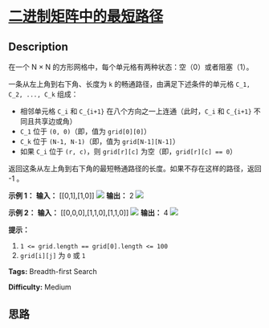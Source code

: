 # [二进制矩阵中的最短路径][title]

## Description

在一个 N × N 的方形网格中，每个单元格有两种状态：空（0）或者阻塞（1）。

一条从左上角到右下角、长度为 `k` 的畅通路径，由满足下述条件的单元格 `C_1, C_2, ..., C_k` 组成：

  * 相邻单元格 `C_i` 和 `C_{i+1}` 在八个方向之一上连通（此时，`C_i` 和 `C_{i+1}` 不同且共享边或角）
  * `C_1` 位于 `(0, 0)`（即，值为 `grid[0][0]`）
  * `C_k` 位于 `(N-1, N-1)`（即，值为 `grid[N-1][N-1]`）
  * 如果 `C_i` 位于 `(r, c)`，则 `grid[r][c]` 为空（即，`grid[r][c] == 0`）

返回这条从左上角到右下角的最短畅通路径的长度。如果不存在这样的路径，返回 -1 。



**示例 1：**
            **输入：** [[0,1],[1,0]]    ![](https://assets.leetcode-cn.com/aliyun-lc-upload/uploads/2019/06/16/example1_1.png)    **输出：** 2    ![](https://assets.leetcode-cn.com/aliyun-lc-upload/uploads/2019/06/16/example1_2.png)    

**示例 2：**
            **输入：** [[0,0,0],[1,1,0],[1,1,0]]    ![](https://assets.leetcode-cn.com/aliyun-lc-upload/uploads/2019/06/16/example2_1.png)    **输出：** 4    ![](https://assets.leetcode-cn.com/aliyun-lc-upload/uploads/2019/06/16/example2_2.png)    



**提示：**

  1. `1 <= grid.length == grid[0].length <= 100`
  2. `grid[i][j]` 为 `0` 或 `1`


**Tags:** Breadth-first Search

**Difficulty:** Medium

## 思路

[title]: https://leetcode-cn.com/problems/shortest-path-in-binary-matrix
